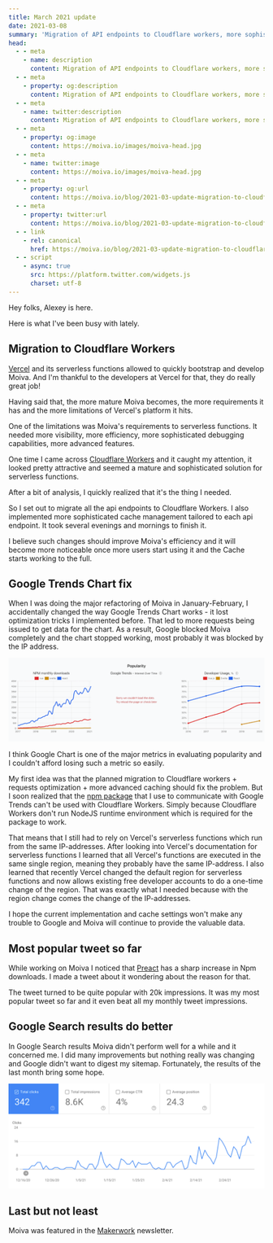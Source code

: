 ```yaml
---
title: March 2021 update
date: 2021-03-08
summary: 'Migration of API endpoints to Cloudflare workers, more sophisticated cache management, Google Trends chart fixes and more...'
head:
  - - meta
    - name: description
      content: Migration of API endpoints to Cloudflare workers, more sophisticated cache management, Google Trends chart fixes and more...
  - - meta
    - property: og:description
      content: Migration of API endpoints to Cloudflare workers, more sophisticated cache management, Google Trends chart fixes and more...
  - - meta
    - name: twitter:description
      content: Migration of API endpoints to Cloudflare workers, more sophisticated cache management, Google Trends chart fixes and more...
  - - meta
    - property: og:image
      content: https://moiva.io/images/moiva-head.jpg
  - - meta
    - name: twitter:image
      content: https://moiva.io/images/moiva-head.jpg
  - - meta
    - property: og:url
      content: https://moiva.io/blog/2021-03-update-migration-to-cloudflare-workers/
  - - meta
    - property: twitter:url
      content: https://moiva.io/blog/2021-03-update-migration-to-cloudflare-workers/
  - - link
    - rel: canonical
      href: https://moiva.io/blog/2021-03-update-migration-to-cloudflare-workers/
  - - script
    - async: true
      src: https://platform.twitter.com/widgets.js
      charset: utf-8
---
```


Hey folks, Alexey is here.

Here is what I've been busy with lately.

## Migration to Cloudflare Workers

[Vercel](https://vercel.com/) and its serverless functions allowed to quickly bootstrap and develop Moiva. And I'm thankful to the developers at Vercel for that, they do really great job!

Having said that, the more mature Moiva becomes, the more requirements it has and the more limitations of Vercel's platform it hits.

One of the limitations was Moiva's requirements to serverless functions. It needed more visibility, more efficiency, more sophisticated debugging capabilities, more advanced features.

One time I came across [Cloudflare Workers](https://workers.cloudflare.com/) and it caught my attention, it looked pretty attractive and seemed a mature and sophisticated solution for serverless functions.

After a bit of analysis, I quickly realized that it's the thing I needed.

So I set out to migrate all the api endpoints to Cloudflare Workers. I also implemented more sophisticated cache management tailored to each api endpoint. It took several evenings and mornings to finish it.

I believe such changes should improve Moiva's efficiency and it will become more noticeable once more users start using it and the Cache starts working to the full.

## Google Trends Chart fix

When I was doing the major refactoring of Moiva in January-February, I accidentally changed the way Google Trends Chart works - it lost optimization tricks I implemented before. That led to more requests being issued to get data for the chart. As a result, Google blocked Moiva completely and the chart stopped working, most probably it was blocked by the IP address.

![a screenshot of the failing Google Trends chart](./failed-google-trends-chart.png)

I think Google Chart is one of the major metrics in evaluating popularity and I couldn't afford losing such a metric so easily.

My first idea was that the planned migration to Cloudflare workers + requests optimization + more advanced caching should fix the problem. But I soon realized that the [npm package](https://github.com/pat310/google-trends-api) that I use to communicate with Google Trends can't be used with Cloudflare Workers. Simply because Cloudflare Workers don't run NodeJS runtime environment which is required for the package to work.

That means that I still had to rely on Vercel's serverless functions which run from the same IP-addresses. After looking into Vercel's documentation for serverless functions I learned that all Vercel's functions are executed in the same single region, meaning they probably have the same IP-address. I also learned that recently Vercel changed the default region for serverless functions and now allows existing free developer accounts to do a one-time change of the region. That was exactly what I needed because with the region change comes the change of the IP-addresses.

I hope the current implementation and cache settings won't make any trouble to Google and Moiva will continue to provide the valuable data.

## Most popular tweet so far

While working on Moiva I noticed that [Preact](https://preactjs.com/) has a sharp increase in Npm downloads. I made a tweet about it wondering about the reason for that.

<Tweet id="_aantipov/status/1367183314256281603" />

The tweet turned to be quite popular with 20k impressions. It was my most popular tweet so far and it even beat all my monthly tweet impressions.

## Google Search results do better

In Google Search results Moiva didn't perform well for a while and it concerned me. I did many improvements but nothing really was changing and Google didn't want to digest my sitemap.
Fortunately, the results of the last month bring some hope.

![a screenshot from the Google Search console showing an increase of "clicks" at the Google Search results](./google-search.png)

## Last but not least

Moiva was featured in the [Makerwork](https://makerwork.substack.com/p/makerwork006) newsletter.
